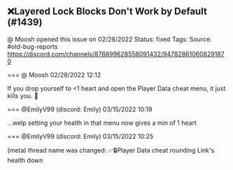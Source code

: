 ## ❌Layered Lock Blocks Don't Work by Default (#1439)
@ Moosh opened this issue on 02/28/2022
Status: fixed
Tags: 
Source: #old-bug-reports https://discord.com/channels/876899628556091432/947828610608291870


=== @ Moosh 02/28/2022 12:12

If you drop yourself to <1 heart and open the Player Data cheat menu, it just kills you. 🤣

=== @EmilyV99 (discord: Emily) 03/15/2022 10:19

...welp
setting your health in that menu now gives a min of 1 heart

=== @EmilyV99 (discord: Emily) 03/15/2022 10:25

(meta) thread name was changed: ✅🔒Player Data cheat rounding Link's health down
